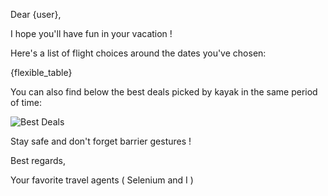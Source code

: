 Dear {user},

I hope you'll have fun in your vacation ! 

Here's a list of flight choices around the dates you've chosen:

{flexible_table}

You can also find below the best deals picked by kayak in the same period of time:

![Best Deals]({screenshot_path})

Stay safe and don't forget barrier gestures !

Best regards,

Your favorite travel agents ( Selenium and I )